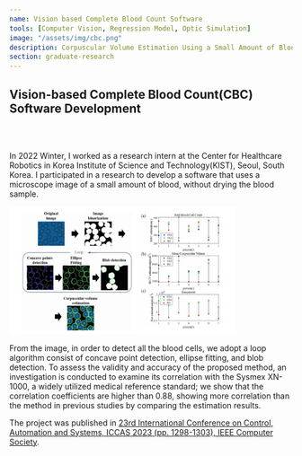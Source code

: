 ```yaml
---
name: Vision based Complete Blood Count Software
tools: [Computer Vision, Regression Model, Optic Simulation]
image: "/assets/img/cbc.png"
description: Corpuscular Volume Estimation Using a Small Amount of Blood via Microscope Images
section: graduate-research
---
```


## Vision-based Complete Blood Count(CBC) Software Development
### ㅤ

In 2022 Winter, I worked as a research intern at the Center for Healthcare Robotics in Korea Institute of Science and Technology(KIST), Seoul, South Korea. I participated in a research to develop a software that uses a microscope image of a small amount of blood, without drying the blood sample.  

<img src="/assets/img/cbc.png" alt="Detection-Modules" style="width:80%;">

From the image, in order to detect all the blood cells, we adopt a loop algorithm consist of concave point detection, ellipse fitting, and blob detection. To assess the validity and accuracy of the proposed method, an investigation is conducted to examine its correlation with the Sysmex XN-1000, a widely utilized medical reference standard; we show that the correlation coefficients are higher than 0.88, showing more correlation than the method in previous studies by comparing the estimation results.  

The project was published in [23rd International Conference on Control, Automation and Systems, ICCAS 2023 (pp. 1298-1303), IEEE Computer Society](https://doi.org/10.23919/ICCAS59377.2023.10316826).
